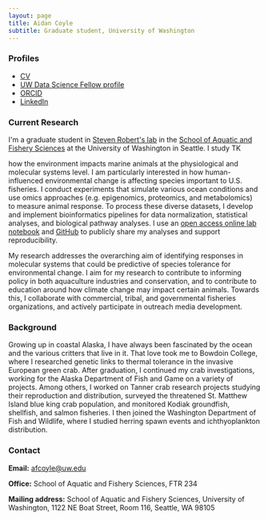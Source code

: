 ```yaml
---
layout: page
title: Aidan Coyle
subtitle: Graduate student, University of Washington
---
```


### Profiles
- [CV](https://github.com/shellytrigg/shellytrigg.github.io/raw/master/docs/ShellyTriggJul2020CV.pdf)
- [UW Data Science Fellow profile](https://escience.washington.edu/people/shelly-trigg/)
- [ORCID](https://orcid.org/0000-0001-6904-4149)
- [LinkedIn](https://www.linkedin.com/in/shelly-trigg-ph-d-670b6121)


### Current Research 

I'm a graduate student in [Steven Robert's lab](http://faculty.washington.edu/sr320/) in the [School of Aquatic and Fishery Sciences](https://fish.uw.edu/) at the University of Washington in Seattle. I study TK 

how the environment impacts marine animals at the physiological and molecular systems level. I am particularly interested in how human-influenced environmental change is affecting species important to U.S. fisheries. I conduct experiments that simulate various ocean conditions and use omics approaches (e.g. epigenomics, proteomics, and metabolomics) to measure animal response. To process these diverse datasets, I develop and implement bioinformatics pipelines for data normalization, statistical analyses, and biological pathway analyses. I use an [open access online lab notebook](https://afcoyle.github.io/notebook/) and [GitHub](https://github.com/afcoyle) to publicly share my analyses and support reproducibility.

My research addresses the overarching aim of identifying responses in molecular systems that could be predictive of species tolerance for environmental change. I aim for my research to contribute to informing policy in both aquaculture industries and conservation, and to contribute to education around how climate change may impact certain animals. Towards this, I collaborate with commercial, tribal, and governmental fisheries organizations, and actively participate in outreach media development.


### Background

Growing up in coastal Alaska, I have always been fascinated by the ocean and the various critters that live in it. That love took me to Bowdoin College, where I researched genetic links to thermal tolerance in the invasive European green crab. After graduation, I continued my crab investigations, working for the Alaska Department of Fish and Game on a variety of projects. Among others, I worked on Tanner crab research projects studying their reproduction and distribution, surveyed the threatened St. Matthew Island blue king crab population, and monitored Kodiak groundfish, shellfish, and salmon fisheries. I then joined the Washington Department of Fish and Wildlife, where I studied herring spawn events and ichthyoplankton distribution.

### Contact
 **Email:** [afcoyle@uw.edu](mailto:afcoyle@uw.edu)

 **Office:** School of Aquatic and Fishery Sciences, FTR 234  
 
 **Mailing address:** School of Aquatic and Fishery Sciences, University of Washington, 1122 NE Boat Street, Room 116, Seattle, WA 98105